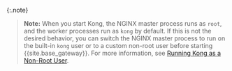 <!-- Shared between all Linux installation topics: Amazon Linux,
Amazon Linux 2, CentOS, Ubuntu, and RHEL -->

{:.note}
> **Note:** When you start Kong, the NGINX master process runs as `root`, and the worker processes
run as `kong` by default. If this is not the desired behavior, you can switch the NGINX master process
to run on the built-in `kong` user or to a custom non-root user before starting {{site.base_gateway}}.
For more information, see
[Running Kong as a Non-Root User](/gateway/{{include.release}}/production/running-kong/kong-user).
